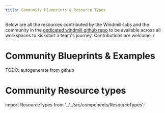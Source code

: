 ```yaml
---
title: Community Blueprints & Resource Types
---
```


Below are all the resources contributed by the Windmill-labs and the community
in the
[dedicated windmill github repo](https://github.com/windmill-labs/windmill) to
be available across all workspaces to kickstart a team's journey. Contributions
are welcome. r

# Community Blueprints & Examples

TODO: autogenerate from github

# Community Resource types

import ResourceTypes from '../../src/components/ResourceTypes';

<ResourceTypes />
